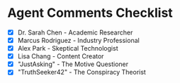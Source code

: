 # Agent Comments Checklist

- [x] Dr. Sarah Chen - Academic Researcher
- [x] Marcus Rodriguez - Industry Professional
- [x] Alex Park - Skeptical Technologist
- [x] Lisa Chang - Content Creator
- [x] "JustAsking" - The Motive Questioner
- [x] "TruthSeeker42" - The Conspiracy Theorist